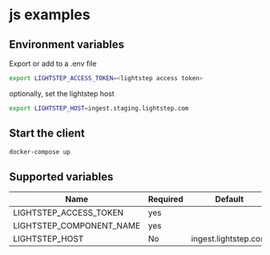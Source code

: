 # js examples

## Environment variables

Export or add to a .env file

```bash
export LIGHTSTEP_ACCESS_TOKEN=<lightstep access token>
```

optionally, set the lightstep host

```bash
export LIGHTSTEP_HOST=ingest.staging.lightstep.com
```

## Start the client

```bash
docker-compose up
```

## Supported variables

| Name                     | Required | Default              |
| ------------------------ | -------- | -------------------- |
| LIGHTSTEP_ACCESS_TOKEN   | yes      |
| LIGHTSTEP_COMPONENT_NAME | yes      |
| LIGHTSTEP_HOST           | No       | ingest.lightstep.com |
